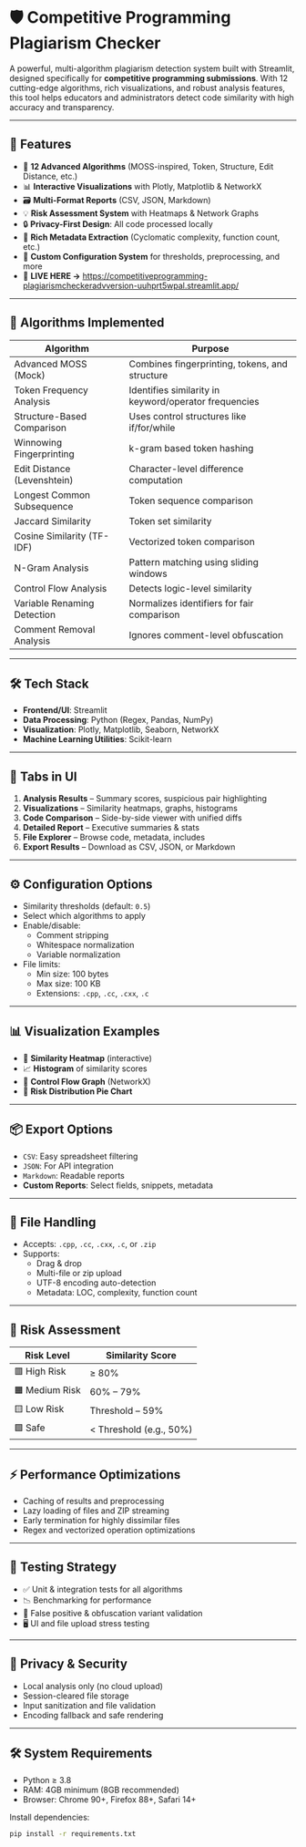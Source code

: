 # 🛡️ Competitive Programming Plagiarism Checker

A powerful, multi-algorithm plagiarism detection system built with Streamlit, designed specifically for **competitive programming submissions**. With 12 cutting-edge algorithms, rich visualizations, and robust analysis features, this tool helps educators and administrators detect code similarity with high accuracy and transparency.

---

## 🚀 Features

- 🧠 **12 Advanced Algorithms** (MOSS-inspired, Token, Structure, Edit Distance, etc.)
- 📊 **Interactive Visualizations** with Plotly, Matplotlib & NetworkX
- 🗃️ **Multi-Format Reports** (CSV, JSON, Markdown)
- 💡 **Risk Assessment System** with Heatmaps & Network Graphs
- 🔒 **Privacy-First Design**: All code processed locally
- 📂 **Rich Metadata Extraction** (Cyclomatic complexity, function count, etc.)
- 🧩 **Custom Configuration System** for thresholds, preprocessing, and more
- 🧩 **LIVE HERE ->** https://competitiveprogramming-plagiarismcheckeradvversion-uuhprt5wpal.streamlit.app/
---

## 🧰 Algorithms Implemented

| Algorithm                     | Purpose                                               |
|------------------------------|--------------------------------------------------------|
| Advanced MOSS (Mock)         | Combines fingerprinting, tokens, and structure         |
| Token Frequency Analysis     | Identifies similarity in keyword/operator frequencies |
| Structure-Based Comparison   | Uses control structures like if/for/while             |
| Winnowing Fingerprinting     | k-gram based token hashing                            |
| Edit Distance (Levenshtein)  | Character-level difference computation                |
| Longest Common Subsequence   | Token sequence comparison                             |
| Jaccard Similarity           | Token set similarity                                  |
| Cosine Similarity (TF-IDF)   | Vectorized token comparison                           |
| N-Gram Analysis              | Pattern matching using sliding windows                |
| Control Flow Analysis        | Detects logic-level similarity                        |
| Variable Renaming Detection  | Normalizes identifiers for fair comparison            |
| Comment Removal Analysis     | Ignores comment-level obfuscation                     |

---

## 🛠️ Tech Stack

- **Frontend/UI**: Streamlit
- **Data Processing**: Python (Regex, Pandas, NumPy)
- **Visualization**: Plotly, Matplotlib, Seaborn, NetworkX
- **Machine Learning Utilities**: Scikit-learn

---

## 📁 Tabs in UI

1. **Analysis Results** – Summary scores, suspicious pair highlighting
2. **Visualizations** – Similarity heatmaps, graphs, histograms
3. **Code Comparison** – Side-by-side viewer with unified diffs
4. **Detailed Report** – Executive summaries & stats
5. **File Explorer** – Browse code, metadata, includes
6. **Export Results** – Download as CSV, JSON, or Markdown

---

## ⚙️ Configuration Options

- Similarity thresholds (default: `0.5`)
- Select which algorithms to apply
- Enable/disable:
  - Comment stripping
  - Whitespace normalization
  - Variable normalization
- File limits:
  - Min size: 100 bytes
  - Max size: 100 KB
  - Extensions: `.cpp`, `.cc`, `.cxx`, `.c`

---

## 📊 Visualization Examples

- 📍 **Similarity Heatmap** (interactive)
- 📈 **Histogram** of similarity scores
- 🧬 **Control Flow Graph** (NetworkX)
- 🧠 **Risk Distribution Pie Chart**

---

## 📦 Export Options

- `CSV`: Easy spreadsheet filtering
- `JSON`: For API integration
- `Markdown`: Readable reports
- **Custom Reports**: Select fields, snippets, metadata

---

## 📂 File Handling

- Accepts: `.cpp`, `.cc`, `.cxx`, `.c`, or `.zip`
- Supports:
  - Drag & drop
  - Multi-file or zip upload
  - UTF-8 encoding auto-detection
  - Metadata: LOC, complexity, function count

---

## 🚦 Risk Assessment

| Risk Level     | Similarity Score     |
|----------------|----------------------|
| 🟥 High Risk    | ≥ 80%                |
| 🟧 Medium Risk  | 60% – 79%            |
| 🟨 Low Risk     | Threshold – 59%      |
| 🟩 Safe         | < Threshold (e.g., 50%) |

---

## ⚡ Performance Optimizations

- Caching of results and preprocessing
- Lazy loading of files and ZIP streaming
- Early termination for highly dissimilar files
- Regex and vectorized operation optimizations

---

## 🧪 Testing Strategy

- ✅ Unit & integration tests for all algorithms
- 📉 Benchmarking for performance
- 🧬 False positive & obfuscation variant validation
- 🖥️ UI and file upload stress testing

---

## 🔐 Privacy & Security

- Local analysis only (no cloud upload)
- Session-cleared file storage
- Input sanitization and file validation
- Encoding fallback and safe rendering

---

## 🛠️ System Requirements

- Python ≥ 3.8
- RAM: 4GB minimum (8GB recommended)
- Browser: Chrome 90+, Firefox 88+, Safari 14+

Install dependencies:
```bash
pip install -r requirements.txt
